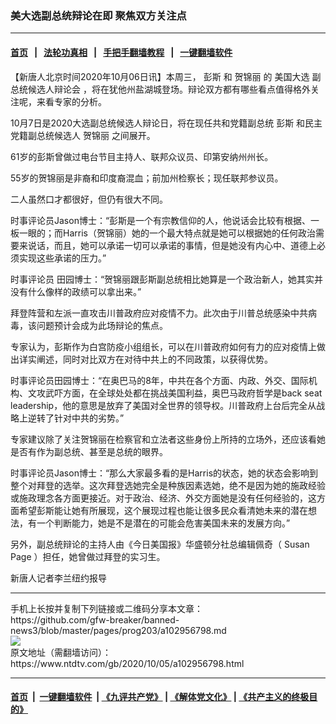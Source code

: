 ### 美大选副总统辩论在即 聚焦双方关注点
------------------------

#### [首页](https://github.com/gfw-breaker/banned-news3/blob/master/README.md) &nbsp;&nbsp;|&nbsp;&nbsp; [法轮功真相](https://github.com/begood0513/basic/blob/master/README.md)  &nbsp;&nbsp;|&nbsp;&nbsp; [手把手翻墙教程](https://github.com/gfw-breaker/guides/wiki)  &nbsp;&nbsp;|&nbsp;&nbsp; [一键翻墙软件](https://github.com/gfw-breaker/nogfw/blob/master/README.md)  



<div><div class="post_content" itemprop="articleBody">
 <p>
  【新唐人北京时间2020年10月06日讯】本周三，
  <ok href="https://www.ntdtv.com/gb/彭斯.htm">
   彭斯
  </ok>
  和
  <ok href="https://www.ntdtv.com/gb/贺锦丽.htm">
   贺锦丽
  </ok>
  的
  <ok href="https://www.ntdtv.com/gb/美国大选.htm">
   美国大选
  </ok>
  <ok href="https://www.ntdtv.com/gb/副总统候选人辩论会.htm">
   副总统候选人辩论会
  </ok>
  ，将在犹他州盐湖城登场。辩论双方都有哪些看点值得格外关注呢，来看专家的分析。
 </p>
 <p>
  10月7日是2020大选副总统候选人辩论日，将在现任共和党籍副总统
  <ok href="https://www.ntdtv.com/gb/彭斯.htm">
   彭斯
  </ok>
  和民主党籍副总统候选人
  <ok href="https://www.ntdtv.com/gb/贺锦丽.htm">
   贺锦丽
  </ok>
  之间展开。
 </p>
 <p>
  61岁的彭斯曾做过电台节目主持人、联邦众议员、印第安纳州州长。
 </p>
 <p>
  55岁的贺锦丽是非裔和印度裔混血；前加州检察长；现任联邦参议员。
 </p>
 <p>
  二人虽然口才都很好，但仍有很大不同。
 </p>
 <p>
  时事评论员Jason博士：“彭斯是一个有宗教信仰的人，他说话会比较有根据、一板一眼的；而Harris（贺锦丽）她的一个最大特点就是她可以根据她的任何政治需要来说话，而且，她可以承诺一切可以承诺的事情，但是她没有内心中、道德上必须实现这些承诺的压力。”
 </p>
 <p>
  时事评论员 田园博士：“贺锦丽跟彭斯副总统相比她算是一个政治新人，她其实并没有什么像样的政绩可以拿出来。”
 </p>
 <p>
  拜登阵营和左派一直攻击川普政府应对疫情不力。此次由于川普总统感染中共病毒，该问题预计会成为此场辩论的焦点。
 </p>
 <p>
  专家认为，彭斯作为白宫防疫小组组长，可以在川普政府如何有力的应对疫情上做出详实阐述，同时对比双方在对待中共上的不同政策，以获得优势。
 </p>
 <p>
  时事评论员田园博士：“在奥巴马的8年，中共在各个方面、内政、外交、国际机构、文攻武吓方面，在全球处处都在挑战美国利益，奥巴马政府哲学是back seat leadership，他的意思是放弃了美国对全世界的领导权。川普政府上台后完全从战略上逆转了针对中共的劣势。”
 </p>
 <p>
  专家建议除了关注贺锦丽在检察官和立法者这些身份上所持的立场外，还应该看她是否有作为副总统、甚至是总统的眼界。
 </p>
 <p>
  时事评论员Jason博士：“那么大家最多看的是Harris的状态，她的状态会影响到整个对拜登的选举。这次拜登选她完全是种族因素选她，绝不是因为她的施政经验或施政理念各方面更接近。对于政治、经济、外交方面她是没有任何经验的，这方面希望彭斯能让她有所展现，这个展现过程也能让很多民众看清她未来的潜在想法，有一个判断能力，她是不是潜在的可能会危害美国未来的发展方向。”
 </p>
 <p>
  另外，副总统辩论的主持人由《今日美国报》华盛顿分社总编辑佩奇（
  <ok href="https://www.ntdtv.com/gb/susan-page.htm">
   Susan Page
  </ok>
  ）担任，她曾做过拜登的实习生。
 </p>
 <p>
  新唐人记者李兰纽约报导
 </p>
 <div class="single_ad">
 </div>
</div>
</div>
<hr/>
手机上长按并复制下列链接或二维码分享本文章：<br/>
https://github.com/gfw-breaker/banned-news3/blob/master/pages/prog203/a102956798.md <br/>
<a href='https://github.com/gfw-breaker/banned-news3/blob/master/pages/prog203/a102956798.md'><img src='https://github.com/gfw-breaker/banned-news3/blob/master/pages/prog203/a102956798.md.png'/></a> <br/>
原文地址（需翻墙访问）：https://www.ntdtv.com/gb/2020/10/05/a102956798.html


------------------------
#### [首页](https://github.com/gfw-breaker/banned-news3/blob/master/README.md) &nbsp;|&nbsp; [一键翻墙软件](https://github.com/gfw-breaker/nogfw/blob/master/README.md) &nbsp;| [《九评共产党》](https://github.com/gfw-breaker/9ping.md/blob/master/README.md#九评之一评共产党是什么) | [《解体党文化》](https://github.com/gfw-breaker/jtdwh.md/blob/master/README.md) | [《共产主义的终极目的》](https://github.com/gfw-breaker/gczydzjmd.md/blob/master/README.md)


<img src='http://gfw-breaker.win/banned-news3/pages/prog203/a102956798.md' width='0px' height='0px'/>